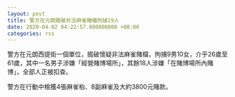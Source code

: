 ```yaml
---
layout: post
title: 警方在元朗搗破非法麻雀賭檔拘捕19人
date: 2020-04-02 04:22:57.000000000 +08:00
categories: rss
---
```


警方在元朗西提街一個單位，搗破懷疑非法麻雀賭檔，拘捕9男10女，介乎26歲至61歲，其中一名男子涉嫌「經營賭博場所」，其餘18人涉嫌「在賭博場所內賭博」，全部人正被扣查。

警方在行動中檢獲4張麻雀枱、8副麻雀及大約3800元賭款。

